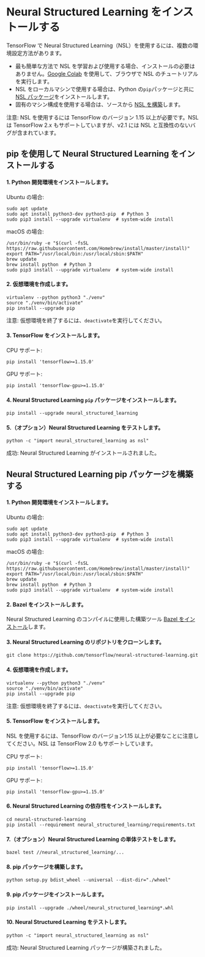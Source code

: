 # Neural Structured Learning をインストールする

TensorFlow で Neural Structured Learning（NSL）を使用するには、複数の環境設定方法があります。

- 最も簡単な方法で NSL を学習および使用する場合、インストールの必要はありません。[Google Colab](https://colab.research.google.com/notebooks/welcome.ipynb) を使用して、ブラウザで NSL のチュートリアルを実行します。
- NSL をローカルマシンで使用する場合は、Python の`pip`パッケージと共に [NSL パッケージ](#install-neural-structured-learning-using-pip)をインストールします。
- 固有のマシン構成を使用する場合は、ソースから [ NSL を構築](#build-the-neural-structured-learning-pip-package)します。

注意: NSL を使用するには TensorFlow のバージョン 1.15 以上が必要です。NSL は TensorFlow 2.x もサポートしていますが、v2.1 には NSL と互換性のないバグが含まれています。

## pip を使用して Neural Structured Learning をインストールする

#### 1. Python 開発環境をインストールします。

Ubuntu の場合:

<pre class="prettyprint lang-bsh">
<code class="devsite-terminal">sudo apt update</code>
<code class="devsite-terminal">sudo apt install python3-dev python3-pip  # Python 3</code>
<code class="devsite-terminal">sudo pip3 install --upgrade virtualenv  # system-wide install</code>
</pre>

macOS の場合:

<pre class="prettyprint lang-bsh">
<code class="devsite-terminal">/usr/bin/ruby -e "$(curl -fsSL https://raw.githubusercontent.com/Homebrew/install/master/install)"</code>
<code class="devsite-terminal">export PATH="/usr/local/bin:/usr/local/sbin:$PATH"</code>
<code class="devsite-terminal">brew update</code>
<code class="devsite-terminal">brew install python  # Python 3</code>
<code class="devsite-terminal">sudo pip3 install --upgrade virtualenv  # system-wide install</code>
</pre>

#### 2. 仮想環境を作成します。

<pre class="prettyprint lang-bsh">
<code class="devsite-terminal">virtualenv --python python3 "./venv"</code>
<code class="devsite-terminal">source "./venv/bin/activate"</code>
<code class="devsite-terminal tfo-terminal-venv">pip install --upgrade pip</code>
</pre>

注意: 仮想環境を終了するには、`deactivate`を実行してください。

#### 3. TensorFlow をインストールします。

CPU サポート:

<pre class="prettyprint lang-bsh">
<code class="devsite-terminal tfo-terminal-venv">pip install 'tensorflow>=1.15.0'</code>
</pre>

GPU サポート:

<pre class="prettyprint lang-bsh">
<code class="devsite-terminal tfo-terminal-venv">pip install 'tensorflow-gpu>=1.15.0'</code>
</pre>

#### 4. Neural Structured Learning `pip` パッケージをインストールします。

<pre class="prettyprint lang-bsh">
<code class="devsite-terminal tfo-terminal-venv">pip install --upgrade neural_structured_learning</code>
</pre>

#### 5.（オプション）Neural Structured Learning をテストします。

<pre class="prettyprint lang-bsh">
<code class="devsite-terminal tfo-terminal-venv">python -c "import neural_structured_learning as nsl"</code>
</pre>

成功: Neural Structured Learning がインストールされました。

## Neural Structured Learning pip パッケージを構築する

#### 1. Python 開発環境をインストールします。

Ubuntu の場合:

<pre class="prettyprint lang-bsh">
<code class="devsite-terminal">sudo apt update</code>
<code class="devsite-terminal">sudo apt install python3-dev python3-pip  # Python 3</code>
<code class="devsite-terminal">sudo pip3 install --upgrade virtualenv  # system-wide install</code>
</pre>

macOS の場合:

<pre class="prettyprint lang-bsh">
<code class="devsite-terminal">/usr/bin/ruby -e "$(curl -fsSL https://raw.githubusercontent.com/Homebrew/install/master/install)"</code>
<code class="devsite-terminal">export PATH="/usr/local/bin:/usr/local/sbin:$PATH"</code>
<code class="devsite-terminal">brew update</code>
<code class="devsite-terminal">brew install python  # Python 3</code>
<code class="devsite-terminal">sudo pip3 install --upgrade virtualenv  # system-wide install</code>
</pre>

#### 2. Bazel をインストールします。

Neural Structured Learning のコンパイルに使用した構築ツール [Bazel をインストール](https://docs.bazel.build/versions/master/install.html)します。

#### 3. Neural Structured Learning のリポジトリをクローンします。

<pre class="prettyprint lang-bsh">
<code class="devsite-terminal">git clone https://github.com/tensorflow/neural-structured-learning.git</code>
</pre>

#### 4. 仮想環境を作成します。

<pre class="prettyprint lang-bsh">
<code class="devsite-terminal">virtualenv --python python3 "./venv"</code>
<code class="devsite-terminal">source "./venv/bin/activate"</code>
<code class="devsite-terminal tfo-terminal-venv">pip install --upgrade pip</code>
</pre>

注意: 仮想環境を終了するには、`deactivate`を実行してください。

#### 5. TensorFlow をインストールします。

NSL を使用するには、TensorFlow のバージョン1.15 以上が必要なことに注意してください。NSL は TensorFlow 2.0 もサポートしています。

CPU サポート:

<pre class="prettyprint lang-bsh">
<code class="devsite-terminal tfo-terminal-venv">pip install 'tensorflow>=1.15.0'</code>
</pre>

GPU サポート:

<pre class="prettyprint lang-bsh">
<code class="devsite-terminal tfo-terminal-venv">pip install 'tensorflow-gpu>=1.15.0'</code>
</pre>

#### 6. Neural Structured Learning の依存性をインストールします。

<pre class="prettyprint lang-bsh">
<code class="devsite-terminal">cd neural-structured-learning</code>
<code class="devsite-terminal tfo-terminal-venv">pip install --requirement neural_structured_learning/requirements.txt</code>
</pre>

#### 7.（オプション）Neural Structured Learning の単体テストをします。

<pre class="prettyprint lang-bsh">
<code class="devsite-terminal tfo-terminal-venv">bazel test //neural_structured_learning/...</code>
</pre>

#### 8. pip パッケージを構築します。

<pre class="prettyprint lang-bsh">
<code class="devsite-terminal tfo-terminal-venv">python setup.py bdist_wheel --universal --dist-dir="./wheel"</code>
</pre>

#### 9. pip パッケージをインストールします。

<pre class="prettyprint lang-bsh">
<code class="devsite-terminal tfo-terminal-venv">pip install --upgrade ./wheel/neural_structured_learning*.whl</code>
</pre>

#### 10. Neural Structured Learning をテストします。

<pre class="prettyprint lang-bsh">
<code class="devsite-terminal tfo-terminal-venv">python -c "import neural_structured_learning as nsl"</code>
</pre>

成功: Neural Structured Learning パッケージが構築されました。

